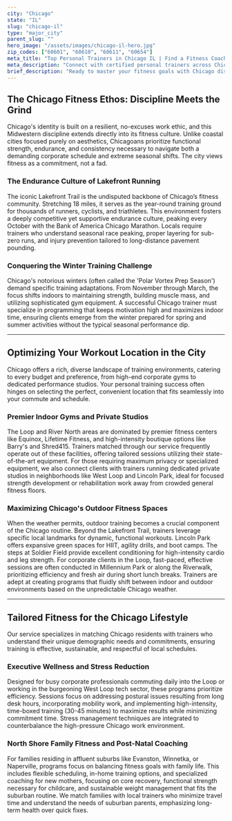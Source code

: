 ```yaml
---
city: "Chicago"
state: "IL"
slug: "chicago-il"
type: "major_city"
parent_slug: ""
hero_image: "/assets/images/chicago-il-hero.jpg"
zip_codes: ["60601", "60610", "60611", "60654"]
meta_title: "Top Personal Trainers in Chicago IL | Find a Fitness Coach"
meta_description: "Connect with certified personal trainers across Chicago, specializing in corporate fitness, strength, and lakefront running programs."
brief_description: "Ready to master your fitness goals with Chicago discipline? Our elite matching service connects you instantly with certified personal trainers specializing in the demands of the Loop, West Loop, and North Shore lifestyles. Whether you seek corporate wellness solutions, rigorous Marathon preparation, or effective winter weight maintenance, we provide expert coaches trained for Chicago’s unique environment. Stop searching for generic programs. Start achieving Midwestern strength and resilience today. Request a free, personalized consultation and find your perfect training match."
---
```

## The Chicago Fitness Ethos: Discipline Meets the Grind

Chicago's identity is built on a resilient, no-excuses work ethic, and this Midwestern discipline extends directly into its fitness culture. Unlike coastal cities focused purely on aesthetics, Chicagoans prioritize functional strength, endurance, and consistency necessary to navigate both a demanding corporate schedule and extreme seasonal shifts. The city views fitness as a commitment, not a fad.

### The Endurance Culture of Lakefront Running

The iconic Lakefront Trail is the undisputed backbone of Chicago’s fitness community. Stretching 18 miles, it serves as the year-round training ground for thousands of runners, cyclists, and triathletes. This environment fosters a deeply competitive yet supportive endurance culture, peaking every October with the Bank of America Chicago Marathon. Locals require trainers who understand seasonal race peaking, proper layering for sub-zero runs, and injury prevention tailored to long-distance pavement pounding.

### Conquering the Winter Training Challenge

Chicago's notorious winters (often called the 'Polar Vortex Prep Season') demand specific training adaptations. From November through March, the focus shifts indoors to maintaining strength, building muscle mass, and utilizing sophisticated gym equipment. A successful Chicago trainer must specialize in programming that keeps motivation high and maximizes indoor time, ensuring clients emerge from the winter prepared for spring and summer activities without the typical seasonal performance dip.

---

## Optimizing Your Workout Location in the City

Chicago offers a rich, diverse landscape of training environments, catering to every budget and preference, from high-end corporate gyms to dedicated performance studios. Your personal training success often hinges on selecting the perfect, convenient location that fits seamlessly into your commute and schedule.

### Premier Indoor Gyms and Private Studios

The Loop and River North areas are dominated by premier fitness centers like Equinox, Lifetime Fitness, and high-intensity boutique options like Barry's and Shred415. Trainers matched through our service frequently operate out of these facilities, offering tailored sessions utilizing their state-of-the-art equipment. For those requiring maximum privacy or specialized equipment, we also connect clients with trainers running dedicated private studios in neighborhoods like West Loop and Lincoln Park, ideal for focused strength development or rehabilitation work away from crowded general fitness floors.

### Maximizing Chicago's Outdoor Fitness Spaces

When the weather permits, outdoor training becomes a crucial component of the Chicago routine. Beyond the Lakefront Trail, trainers leverage specific local landmarks for dynamic, functional workouts. Lincoln Park offers expansive green spaces for HIIT, agility drills, and boot camps. The steps at Soldier Field provide excellent conditioning for high-intensity cardio and leg strength. For corporate clients in the Loop, fast-paced, effective sessions are often conducted in Millennium Park or along the Riverwalk, prioritizing efficiency and fresh air during short lunch breaks. Trainers are adept at creating programs that fluidly shift between indoor and outdoor environments based on the unpredictable Chicago weather.

---

## Tailored Fitness for the Chicago Lifestyle

Our service specializes in matching Chicago residents with trainers who understand their unique demographic needs and commitments, ensuring training is effective, sustainable, and respectful of local schedules.

### Executive Wellness and Stress Reduction

Designed for busy corporate professionals commuting daily into the Loop or working in the burgeoning West Loop tech sector, these programs prioritize efficiency. Sessions focus on addressing postural issues resulting from long desk hours, incorporating mobility work, and implementing high-intensity, time-boxed training (30-45 minutes) to maximize results while minimizing commitment time. Stress management techniques are integrated to counterbalance the high-pressure Chicago work environment.

### North Shore Family Fitness and Post-Natal Coaching

For families residing in affluent suburbs like Evanston, Winnetka, or Naperville, programs focus on balancing fitness goals with family life. This includes flexible scheduling, in-home training options, and specialized coaching for new mothers, focusing on core recovery, functional strength necessary for childcare, and sustainable weight management that fits the suburban routine. We match families with local trainers who minimize travel time and understand the needs of suburban parents, emphasizing long-term health over quick fixes.